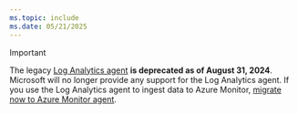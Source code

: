 ```yaml
---
ms.topic: include
ms.date: 05/21/2025
---
```


> [!IMPORTANT]
> The legacy [Log Analytics agent](/azure/azure-monitor/agents/log-analytics-agent.md) **is deprecated as of August 31, 2024**. Microsoft will no longer provide any support for the Log Analytics agent. If you use the Log Analytics agent to ingest data to Azure Monitor, [migrate now to Azure Monitor agent](/azure/azure-monitor/agents/azure-monitor-agent-migration.md).
